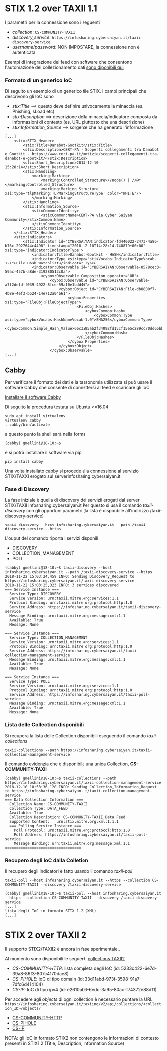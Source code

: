 
# STIX 1.2 over TAXII 1.1
I parametri per la connessione sono i seguenti
* _collection_: ```CS-COMMUNITY-TAXII```
* _discovery_service_: ```https://infosharing.cybersaiyan.it/taxii-discovery-service```
* _username_/_password_: NON IMPOSTARE, la connessione non è autenticata

Esempi di integrazione del feed con software che consentono l'automazione del collezionamento dati [sono diponibili qui](/README.md#componente-consumer)

### Formato di un generico IoC
Di seguito un esempio di un generico file STIX. I campi principali che descrivono gli IoC sono 
* _stix:Title_ ==> questo deve definire univocamente la minaccia (es. Phishing, sLoad etc)
* _stix:Description_ ==> descrizione della minaccia/indicatore composta da informazioni di contesto (es. URL piuttosto che una descrizione)
* _stix:Information_Source_ ==> sorgente che ha generato l'informazione

```
[...]
    <stix:STIX_Header>
        <stix:Title>Danabot-Gootkit</stix:Title>
        <stix:Description>CERT-PA - Scoperti collegamenti tra Danabot e Gootkit - https://www.cert-pa.it/notizie/scoperti-collegamenti-tra-danabot-e-gootkit/</stix:Description>
        <stix:Short_Description>2018-12-10 15:28:14</stix:Short_Description>
        <stix:Handling>
            <marking:Marking>
                <marking:Controlled_Structure>//node() | //@*</marking:Controlled_Structure>
                <marking:Marking_Structure xsi:type='tlpMarking:TLPMarkingStructureType' color="WHITE"/>
            </marking:Marking>
        </stix:Handling>
        <stix:Information_Source>
            <stixCommon:Identity>
                <stixCommon:Name>CERT-PA via Cyber Saiyan Community</stixCommon:Name>
            </stixCommon:Identity>
        </stix:Information_Source>
    </stix:STIX_Header>
    <stix:Indicators>
        <stix:Indicator id="CYBERSAIYAN:indicator-fd440022-2473-4a86-b76c-2927644c4498" timestamp="2018-12-10T14:28:14.748879+00:00" xsi:type='indicator:IndicatorType'>
            <indicator:Title>Danabot-Gootkit - HASH</indicator:Title>
            <indicator:Type xsi:type="stixVocabs:IndicatorTypeVocab-1.1">File Hash Watchlist</indicator:Type>
            <indicator:Observable id="CYBERSAIYAN:Observable-8578cec3-59ac-457b-a8de-319280513c0a">
                <cybox:Observable_Composition operator="OR">
                    <cybox:Observable id="CYBERSAIYAN:Observable-a7f2defd-f039-4922-8fce-59a10e1bdd46">
                        <cybox:Object id="CYBERSAIYAN:File-db8800f7-4b8e-4ef3-b524-14e712a04b61">
                            <cybox:Properties xsi:type="FileObj:FileObjectType">
                                <FileObj:Hashes>
                                    <cyboxCommon:Hash>
                                        <cyboxCommon:Type xsi:type="cyboxVocabs:HashNameVocab-1.0">SHA256</cyboxCommon:Type>
                                        <cyboxCommon:Simple_Hash_Value>66c3a85ab2f34092fd15cf15e5c289cc70dd65bb86edf8308ca7b5ae1363abb5</cyboxCommon:Simple_Hash_Value>
                                    </cyboxCommon:Hash>
                                </FileObj:Hashes>
                            </cybox:Properties>
                        </cybox:Object>
                    </cybox:Observable>
[...]
```

## Cabby
Per verificare il formato dei dati e la tassonomia utilizzata si può usare il software Cabby che consente di connettersi al feed e scaricare gli IoC

[Installare il software Cabby](https://cabby.readthedocs.io/en/stable/installation.html)

Di seguito la procedura testata su Ubuntu >=16.04
```
sudo apt install virtualenv
virtualenv cabby
. cabby/bin/activate
```
a questo punto la shell sarà nella forma
```
(cabby) gmellini@18-10:~$
```
e si potrà installare il software via pip
```
pip install cabby
```
Una volta installato cabby si procede alla connessione al servizio STIX/TAXXI erogato sul serverinfosharing.cybersaiyan.it

### Fase di Discovery
La fase iniziale è quella di discovery dei servizii erogati dal server STIX/TAXII infosharing.cybersaiyan.it
Per questo si usa il comando _taxii-discovery_ con gli opportuni parametri (la lista è disponbile all'indirizzo /taxii-discovery-service)
```
taxii-discovery --host infosharing.cybersaiyan.it --path /taxii-discovery-service --https
```
L'ouput del comando riporta i servizi disponili
* DISCOVERY
* COLLECTION_MANAGEMENT
* POLL
```
(cabby) gmellini@18-10:~$ taxii-discovery --host infosharing.cybersaiyan.it --path /taxii-discovery-service --https
2018-11-22 15:03:24,459 INFO: Sending Discovery_Request to https://infosharing.cybersaiyan.it/taxii-discovery-service
2018-11-22 15:03:25,323 INFO: 3 services discovered
=== Service Instance ===
  Service Type: DISCOVERY
  Service Version: urn:taxii.mitre.org:services:1.1
  Protocol Binding: urn:taxii.mitre.org:protocol:http:1.0
  Service Address: https://infosharing.cybersaiyan.it/taxii-discovery-service
  Message Binding: urn:taxii.mitre.org:message:xml:1.1
  Available: True
  Message: None

=== Service Instance ===
  Service Type: COLLECTION_MANAGEMENT
  Service Version: urn:taxii.mitre.org:services:1.1
  Protocol Binding: urn:taxii.mitre.org:protocol:http:1.0
  Service Address: https://infosharing.cybersaiyan.it/taxii-collection-management-service
  Message Binding: urn:taxii.mitre.org:message:xml:1.1
  Available: True
  Message: None

=== Service Instance ===
  Service Type: POLL
  Service Version: urn:taxii.mitre.org:services:1.1
  Protocol Binding: urn:taxii.mitre.org:protocol:http:1.0
  Service Address: https://infosharing.cybersaiyan.it/taxii-poll-service
  Message Binding: urn:taxii.mitre.org:message:xml:1.1
  Available: True
  Message: None
  ```

### Lista delle Collection disponibili
Si recupera la lista delle Collection disponibili eseguendo il comando _taxii-collections_
```
taxii-collections --path https://infosharing.cybersaiyan.it/taxii-collection-management-service
```
Il comando evidenzia che è disponibile una unica Collection, **CS-COMMUNITY-TAXII**
```
(cabby) gmellini@18-10:~$ taxii-collections --path https://infosharing.cybersaiyan.it/taxii-collection-management-service
2018-12-10 18:53:36,120 INFO: Sending Collection_Information_Request to https://infosharing.cybersaiyan.it/taxii-collection-management-service
=== Data Collection Information ===
  Collection Name: CS-COMMUNITY-TAXII
  Collection Type: DATA_FEED
  Available: True
  Collection Description: CS-COMMUNITY-TAXII Data Feed
  Supported Content:   urn:stix.mitre.org:xml:1.1.1
  === Polling Service Instance ===
    Poll Protocol: urn:taxii.mitre.org:protocol:http:1.0
    Poll Address: https://infosharing.cybersaiyan.it/taxii-poll-service
    Message Binding: urn:taxii.mitre.org:message:xml:1.1
==================================
```

### Recupero degli IoC dalla Colletion
Il recupero degli indicatori è fatto usando il comando _taxii-poll_
```
taxii-poll --host infosharing.cybersaiyan.it --https --collection CS-COMMUNITY-TAXII --discovery /taxii-discovery-service
```
```
(cabby) gmellini@18-10:~$ taxii-poll --host infosharing.cybersaiyan.it --https --collection CS-COMMUNITY-TAXII --discovery /taxii-discovery-service
[...]
lista degli IoC in formato STIX 1.2 (XML)
[...]
```
# STIX 2 over TAXII 2
Il supporto STIX2/TAXII2 è ancora in fase sperimentale..

Al momento sono disponibili le seguenti [collections TAXII2](https://infosharing.cybersaiyan.it/taxiing/v2/api/collections/)
* _CS-COMMUNITY-HTTP_: lista completa degli IoC (id: 5233c422-6e7d-39a8-86f3-807c4170dae8)
* _CS-PIHOLE_: IoC di tipo domain (id: 33d11abd-973f-3598-91a7-7dfc6d414104)
* _CS-IP_: IoC di tipo ipv4 (id: e2610ab6-6edc-3a95-80ac-f74372e88d11)

Per accedere agli _objects_ di ogni collection è necessario puntare la URL ```https://infosharing.cybersaiyan.it/taxiing/v2/api/collections/<collection_ID>/objects/```
* [CS-COMMUNITY-HTTP](https://infosharing.cybersaiyan.it/taxiing/v2/api/collections/5233c422-6e7d-39a8-86f3-807c4170dae8/objects/)
* [CS-PIHOLE](https://infosharing.cybersaiyan.it/taxiing/v2/api/collections/33d11abd-973f-3598-91a7-7dfc6d414104/objects/)
* [CS-IP](https://infosharing.cybersaiyan.it/taxiing/v2/api/collections/e2610ab6-6edc-3a95-80ac-f74372e88d11/objects/)

NOTA: gli IoC in formato STIX2 non contengono le informazioni di contesto presenti in STIX1.2 (Title, Description, Information Source)

